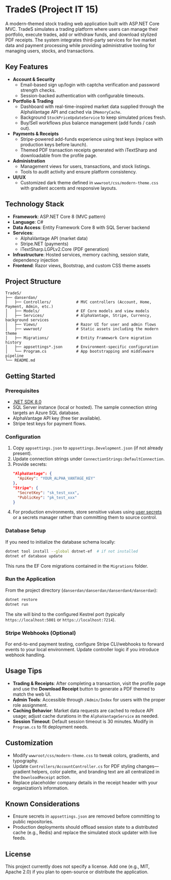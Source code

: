 # TradeS (Project IT 15)

A modern-themed stock trading web application built with ASP.NET Core MVC. TradeS simulates a trading platform where users can manage their portfolio, execute trades, add or withdraw funds, and download stylized PDF receipts. The system integrates third-party services for live market data and payment processing while providing administrative tooling for managing users, stocks, and transactions.

## Key Features

- **Account & Security**
  - Email-based sign up/login with captcha verification and password strength checks.
  - Session-backed authentication with configurable timeouts.
- **Portfolio & Trading**
  - Dashboard with real-time-inspired market data supplied through the AlphaVantage API and cached via `IMemoryCache`.
  - Background `StockPriceUpdateService` to keep simulated prices fresh.
  - Buy/Sell workflows plus balance management (add funds / cash out).
- **Payments & Receipts**
  - Stripe-powered add-funds experience using test keys (replace with production keys before launch).
  - Themed PDF transaction receipts generated with iTextSharp and downloadable from the profile page.
- **Administration**
  - Management views for users, transactions, and stock listings.
  - Tools to audit activity and ensure platform consistency.
- **UI/UX**
  - Customized dark theme defined in `wwwroot/css/modern-theme.css` with gradient accents and responsive layouts.

## Technology Stack

- **Framework**: ASP.NET Core 8 (MVC pattern)
- **Language**: C#
- **Data Access**: Entity Framework Core 8 with SQL Server backend
- **Services**:
  - AlphaVantage API (market data)
  - Stripe.NET (payments)
  - iTextSharp.LGPLv2.Core (PDF generation)
- **Infrastructure**: Hosted services, memory caching, session state, dependency injection
- **Frontend**: Razor views, Bootstrap, and custom CSS theme assets

## Project Structure

```
TradeS/
├── danserdan/
│   ├── Controllers/           # MVC controllers (Account, Home, Payment, Admin, etc.)
│   ├── Models/                # EF Core models and view models
│   ├── Services/              # AlphaVantage, Stripe, Currency, background services
│   ├── Views/                 # Razor UI for user and admin flows
│   ├── wwwroot/               # Static assets including the modern theme
│   ├── Migrations/            # Entity Framework Core migration history
│   ├── appsettings*.json      # Environment-specific configuration
│   └── Program.cs             # App bootstrapping and middleware pipeline
└── README.md
```

## Getting Started

### Prerequisites

- [.NET SDK 8.0](https://dotnet.microsoft.com/en-us/download)
- SQL Server instance (local or hosted). The sample connection string targets an Azure SQL database.
- AlphaVantage API key (free tier available).
- Stripe test keys for payment flows.

### Configuration

1. Copy `appsettings.json` to `appsettings.Development.json` (if not already present).
2. Update connection strings under `ConnectionStrings:DefaultConnection`.
3. Provide secrets:
   ```json
   "AlphaVantage": {
     "ApiKey": "YOUR_ALPHA_VANTAGE_KEY"
   },
   "Stripe": {
     "SecretKey": "sk_test_xxx",
     "PublicKey": "pk_test_xxx"
   }
   ```
4. For production environments, store sensitive values using [user secrets](https://learn.microsoft.com/aspnet/core/security/app-secrets) or a secrets manager rather than committing them to source control.

### Database Setup

If you need to initialize the database schema locally:

```bash
dotnet tool install --global dotnet-ef  # if not installed
dotnet ef database update
```

This runs the EF Core migrations contained in the `Migrations` folder.

### Run the Application

From the project directory (`danserdan/danserdan/danserdan4/danserdan`):

```bash
dotnet restore
dotnet run
```

The site will bind to the configured Kestrel port (typically `https://localhost:5001` or `https://localhost:7214`).

### Stripe Webhooks (Optional)

For end-to-end payment testing, configure Stripe CLI/webhooks to forward events to your local environment. Update controller logic if you introduce webhook handling.

## Usage Tips

- **Trading & Receipts**: After completing a transaction, visit the profile page and use the **Download Receipt** button to generate a PDF themed to match the web UI.
- **Admin Tools**: Accessible through `/Admin/Index` for users with the proper role assignment.
- **Caching Behavior**: Market data requests are cached to reduce API usage; adjust cache durations in the `AlphaVantageService` as needed.
- **Session Timeout**: Default session timeout is 30 minutes. Modify in `Program.cs` to fit deployment needs.

## Customization

- Modify `wwwroot/css/modern-theme.css` to tweak colors, gradients, and typography.
- Update `Controllers/AccountController.cs` for PDF styling changes—gradient helpers, color palette, and branding text are all centralized in the `DownloadReceipt` action.
- Replace placeholder company details in the receipt header with your organization’s information.

## Known Considerations

- Ensure secrets in `appsettings.json` are removed before committing to public repositories.
- Production deployments should offload session state to a distributed cache (e.g., Redis) and replace the simulated stock updater with live feeds.

## License

This project currently does not specify a license. Add one (e.g., MIT, Apache 2.0) if you plan to open-source or distribute the application.
